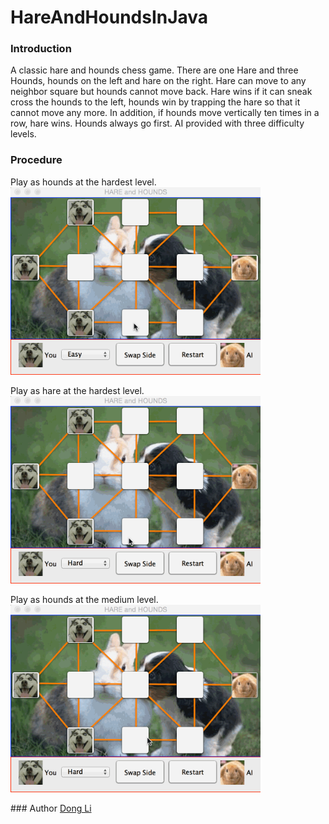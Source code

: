 # HareAndHoundsInJava
### Introduction
A classic hare and hounds chess game. There are one Hare and three Hounds, hounds on the left and hare on the right. Hare can move to any neighbor square but hounds cannot move back. Hare wins if it can sneak cross the hounds to the left, hounds win by trapping the hare so that it cannot move any more. In addition, if hounds move vertically ten times in a row, hare wins. Hounds always go first.
AI provided with three difficulty levels.
</br>
### Procedure
<html>
<body>
<p>
Play as hounds at the hardest level.
<img src="https://raw.githubusercontent.com/mewhuan/screenShots/master/hardAndHounds1.gif" width="400" height="300"></br>
</p>
<p>
Play as hare at the hardest level.
<img src="https://raw.githubusercontent.com/mewhuan/screenShots/master/hardAndHounds2.gif" width="400" height="300"></br>
</p>
<p>
Play as hounds at the medium level.
<img src="https://raw.githubusercontent.com/mewhuan/screenShots/master/hardAndHounds3.gif" width="400" height="300"></br>
</p>
### Author
<a href="https://github.com/mewhuan">Dong Li</a>
</body>
</html>
